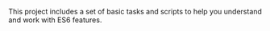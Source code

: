 This project includes a set of basic tasks and scripts to help you understand and work with ES6 features. 